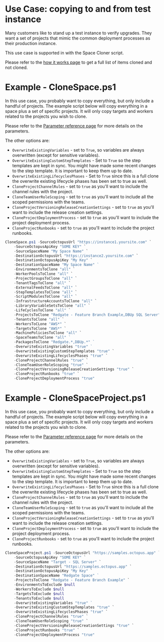 # Use Case: copying to and from test instance

Many customers like to stand up a test instance to verify upgrades.  They want a set of projects that mimic the common deployment processes as their production instance.  

This use case is supported in with the Space Cloner script.

Please refer to the [how it works page](HowItWorks.md#what-will-it-clone) to get a full list of items cloned and not cloned.

# Example - CloneSpace.ps1

In this use case, you probably want to copy everything, but only include a handful of projects.  The example script below will copy everything in a space plus a set of specific projects.  It will only copy targets and workers related to the projects you wish to clone.

Please refer to the [Parameter reference page](CloneSpaceParameterReference.md) for more details on the parameters.

The other options are:
- `OverwriteExistingVariables` - set to `True`, so variables are always overwritten (except for sensitive variables). 
- `OverwriteExistingCustomStepTemplates` - Set to `True` so the step templates are kept in sync. You might have made some recent changes to the step template.  It is important to keep them up to date.
- `OverwriteExistingLifecyclesPhases` - Set to `True` since this is a full clone the overwrite existing lifecycle phases has been set to true as well.
- `CloneProjectChannelRules` - set to `true` as you'll want to include the channel rules with the project.
- `CloneTeamUserRoleScoping` - set to `true` as you'll want to include all the scoped permissions with the teams.
- `CloneProjectVersioningReleaseCreationSettings` - set to `true` as you'll want to include the release creation settings.
- `CloneProjectDeploymentProcess` - set to `true` as you'll want to include the project deployment process.
- `CloneProjectRunbooks` - set to `true` as you'll want to include the project runbooks.

```PowerShell
CloneSpace.ps1 -SourceOctopusUrl "https://instance1.yoursite.com" `
    -SourceOctopusApiKey "SOME KEY" `
    -SourceSpaceName "My Space Name" `
    -DestinationOctopusUrl "https://instance2.yoursite.com" `
    -DestinationOctopusApiKey "My Key" `
    -DestinationSpaceName "My Space Name" `    
    -EnvironmentsToClone "all" `
    -WorkerPoolsToClone "all" `
    -ProjectGroupsToClone "all" `
    -TenantTagsToClone "all" `
    -ExternalFeedsToClone "all" `
    -StepTemplatesToClone "all" `
    -ScriptModulesToClone "all" `
    -InfrastructureAccountsToClone "all" `
    -LibraryVariableSetsToClone "all" `
    -LifeCyclesToClone "all" `
    -ProjectsToClone "Redgate - Feature Branch Example,DBUp SQL Server" `
    -TenantsToClone "all" `
    -WorkersToCLone "AWS*" `
    -TargetsToClone "AWS*" `
    -MachinePoliciesToClone "all" `
    -SpaceTeamsToClone "all" `  
    -PackagesToClone "Redgate.*,DBUp.*" ` 
    -OverwriteExistingVariables "true" `    
    -OverwriteExistingCustomStepTemplates "true" `
    -OverwriteExistingLifecyclesPhases "true" `
    -CloneProjectChannelRules "true" `
    -CloneTeamUserRoleScoping "true" `
    -CloneProjectVersioningReleaseCreationSettings "true" `
    -CloneProjectRunbooks "true" `
    -CloneProjectDeploymentProcess "true"
```

# Example - CloneSpaceProject.ps1
In this use case, you probably want to copy everything, but only include a handful of projects.  The example script below will copy everything in a space plus a set of specific projects.  It will only copy targets and workers related to the projects you wish to clone.

Please refer to the [Parameter reference page](CloneSpaceProjectParameterReference.md) for more details on the parameters.

The other options are:
- `OverwriteExistingVariables` - set to `True`, so variables are always overwritten (except for sensitive variables).
- `OverwriteExistingCustomStepTemplates` - Set to `True` so the step templates are kept in sync. You might have made some recent changes to the step template.  It is important to keep them up to date.
- `OverwriteExistingLifecyclesPhases` - Set to `True` since this is a full clone the overwrite existing lifecycle phases has been set to true as well.
- `CloneProjectChannelRules` - set to `true` as you'll want to include the channel rules with the project.
- `CloneTeamUserRoleScoping` - set to `true` as you'll want to include all the scoped permissions with the teams.
- `CloneProjectVersioningReleaseCreationSettings` - set to `true` as you'll want to include the release creation settings.
- `CloneProjectDeploymentProcess` - set to `true` as you'll want to include the project deployment process.
- `CloneProjectRunbooks` - set to `true` as you'll want to include the project runbooks.

```PowerShell
CloneSpaceProject.ps1 -SourceOctopusUrl "https://samples.octopus.app" `
    -SourceOctopusApiKey "SOME KEY" `
    -SourceSpaceName "Target - SQL Server" `
    -DestinationOctopusUrl "https://samples.octopus.app" `
    -DestinationOctopusApiKey "My Key" `
    -DestinationSpaceName "Redgate Space" `    
    -ProjectsToClone "Redgate - Feature Branch Example" `
    -EnvironmentsToExclude $null
    -WorkersToExclude $null
    -TargetsToExclude $null
    -TenantsToExclude $null
    -OverwriteExistingVariables "true" `    
    -OverwriteExistingCustomStepTemplates "true" `
    -OverwriteExistingLifecyclesPhases "true" `
    -CloneProjectChannelRules "true" `
    -CloneTeamUserRoleScoping "true" `
    -CloneProjectVersioningReleaseCreationSettings "true" `
    -CloneProjectRunbooks "true" `
    -CloneProjectDeploymentProcess "true"
```